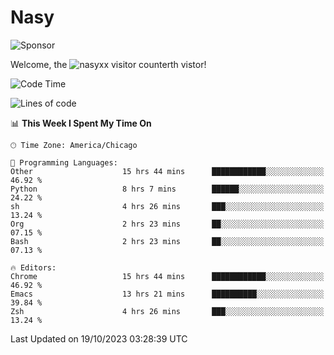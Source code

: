 # Nasy

<!--
<p align="center">
<img height="200" src="https://github-readme-stats.vercel.app/api?username=nasyxx&count_private=true&show_icons=true&theme=dracula&include_all_commits=true"/>
<img height="200" src="https://github-readme-stats.vercel.app/api/top-langs/?username=nasyxx&theme=dracula&hide=html,jupyter+notebook&count_private=true&show_icons=true"/>
</p>

  
----------------
-->

![Sponsor](https://img.shields.io/static/v1.svg?label=Sponsor&message=%E2%9D%A4&logo=GitHub&style=flat&color=pink)
 
Welcome, the ![nasyxx visitor counter](https://count.getloli.com/get/@nasyxx?theme=rule34)th vistor!
 
<!--START_SECTION:waka-->
![Code Time](http://img.shields.io/badge/Code%20Time-3%2C824%20hrs%2048%20mins-blue)

![Lines of code](https://img.shields.io/badge/From%20Hello%20World%20I%27ve%20Written-6.3%20million%20lines%20of%20code-blue)

📊 **This Week I Spent My Time On** 

```text
🕑︎ Time Zone: America/Chicago

💬 Programming Languages: 
Other                    15 hrs 44 mins      ████████████░░░░░░░░░░░░░   46.92 % 
Python                   8 hrs 7 mins        ██████░░░░░░░░░░░░░░░░░░░   24.22 % 
sh                       4 hrs 26 mins       ███░░░░░░░░░░░░░░░░░░░░░░   13.24 % 
Org                      2 hrs 23 mins       ██░░░░░░░░░░░░░░░░░░░░░░░   07.15 % 
Bash                     2 hrs 23 mins       ██░░░░░░░░░░░░░░░░░░░░░░░   07.13 % 

🔥 Editors: 
Chrome                   15 hrs 44 mins      ████████████░░░░░░░░░░░░░   46.92 % 
Emacs                    13 hrs 21 mins      ██████████░░░░░░░░░░░░░░░   39.84 % 
Zsh                      4 hrs 26 mins       ███░░░░░░░░░░░░░░░░░░░░░░   13.24 % 
```


 Last Updated on 19/10/2023 03:28:39 UTC
<!--END_SECTION:waka-->

<!-- ![visitors](https://visitor-badge.laobi.icu/badge?page_id=nasyxx.nasyxx) -->
